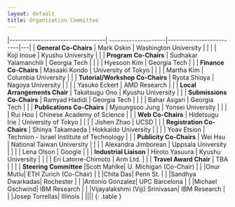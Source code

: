 ```yaml
---
layout: default
title: Organization Committee
---
```


|----------------------------------| --------------------|-------------------------|---|
| **General Co-Chairs**                | Mark Oskin     | Washington University            |   |
|                                      | Koji Inoue       | Kyushu University            |   |
| **Program Co-Chairs**                | Sudhakar Yalamanchili          | Georgia Tech          |   |
|                                      | Hyesoon Kim     | Georgia Tech                     |   |
| **Finance Co-Chairs**                | Masaaki Kondo       | University of Tokyo            |   |
|                                      | Martha Kim     | Columbia University                     |   |
| **Tutorial/Workshop Co-Chairs**      | Ryota Shioya       | Nagoya University                |   |
|                                      | Yasuko Eckert | AMD Research                 |   |
| **Local Arrangements Chair**         | Takatsugu Ono     | Kyushu University                |   |
| **Submissions Co-Chairs**            | Ramyad Hadidi       | Georgia Tech                     |   |
|                                      | Bahar Asgari | Georgia Tech                     |   |
| **Publications Co-Chairs**               | Myoungsoo Jung       | Yonsei University       |   |
|                                      | Rui Hou | Chinese Academy of Science                  |   |
| **Web Co-Chairs**                        | Hidetsugu Irie | University of Tokyo |   |
|                                      | Jishen Zhao | UCSD                  |   |
| **Registration Co-Chairs**               | Shinya Takamaeda       | Hokkaido University      |   |
|                                      | Yoav Etsion | Technion - Israel Institute of Technology |   |
| **Publicity Co-Chairs**                  | Wei Hsu      | National Taiwan University            |   |
|                                      | Alexandra Jimborean | Uppsala University                 |   |
|                                      | Lena Olson | Google |   |
| **Industrial Liaison**               | Hiroto Yasuura | Kyushu University                |   | 
|                                      | Eri Latorre-Chimoto        | Arm Ltd.              |   |
| **Travel Award Chair**  | TBA     |     |   |
| **Steering Committee**  |Scott Mahlke|  U. Michigan (Co-Chair) |
|   |Onur Mutlu|  ETH Zurich (Co-Chair) |
|   |Chita Das|  Penn St. |
|   |Sandhya Dwarkadas|  Rochester |
|   |Antonio Gonzalez|  UPC Barcelona |
|   |Michael Gschwind|  IBM Research |
|   |Vijayalakshmi (Viji) Srinivasan|  IBM Research | 
|   |Josep Torrellas|  Illinois |
||||
{: .table } 
